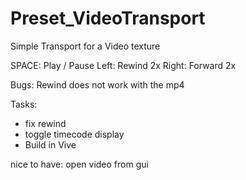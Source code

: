 # Preset_VideoTransport

Simple Transport for a Video texture

SPACE: Play / Pause
Left: Rewind 2x
Right: Forward 2x

Bugs:
Rewind does not work with the mp4

Tasks: 
- fix rewind 
- toggle timecode display
- Build in Vive

nice to have: open video from gui
